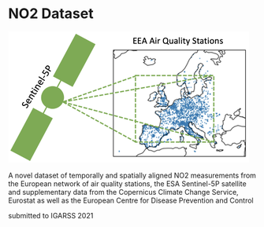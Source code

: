 # NO2 Dataset


![Overview](fig_data_small.png)

A novel dataset of temporally and spatially aligned NO2 measurements from the European network of air quality stations, the ESA Sentinel-5P satellite and supplementary data from the Copernicus Climate Change Service, Eurostat as well as the European Centre for Disease Prevention and Control  


submitted to IGARSS 2021
